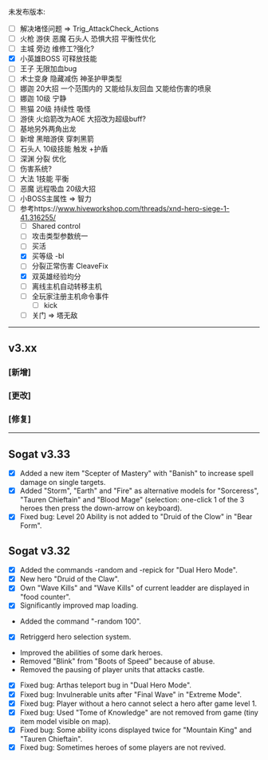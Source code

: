 未发布版本:
- [ ] 解决堵怪问题 => Trig_AttackCheck_Actions
- [ ] 火枪 游侠 恶魔 石头人 恐惧大招 平衡性优化
- [ ] 主城 旁边 维修工?强化?
- [x] 小英雄BOSS 可释放技能
- [ ] 王子 无限加血bug
- [ ] 术士变身 隐藏减伤 神圣护甲类型
- [ ] 娜迦 20大招 一个范围内的 又能给队友回血 又能给伤害的喷泉
- [ ] 娜迦 10级 宁静
- [ ] 熊猫 20级 持续性 吸怪
- [ ] 游侠 火焰箭改为AOE 大招改为超级buff?
- [ ] 基地另外两角出龙
- [ ] 新增 黑暗游侠 穿刺黑箭
- [ ] 石头人 10级技能 触发 +护盾
- [ ] 深渊 分裂 优化
- [ ] 伤害系统?
- [ ] 大法 1技能 平衡
- [ ] 恶魔 远程吸血 20级大招
- [ ] 小BOSS主属性 => 智力
- [ ] 参考https://www.hiveworkshop.com/threads/xnd-hero-siege-1-41.316255/
  - [ ] Shared control
  - [ ] 攻击类型参数统一
  - [ ] 买活
  - [x] 买等级 -bl
  - [ ] 分裂正常伤害 CleaveFix
  - [x] 双英雄经验均分
  - [ ] 离线主机自动转移主机
  - [ ] 全玩家注册主机命令事件
    - [ ] kick
  - [ ] 关门 => 塔无敌

---

## v3.xx

### [新增]

### [更改]

### [修复]

---

## Sogat v3.33

- [x] Added a new item "Scepter of Mastery" with "Banish" to increase spell damage on single targets.
- [x] Added "Storm", "Earth" and "Fire" as alternative models for "Sorceress", "Tauren Chieftain" and "Blood Mage" (selection: one-click 1 of the 3 heroes then press the down-arrow on keyboard).
- [x] Fixed bug: Level 20 Ability is not added to "Druid of the Clow" in "Bear Form".

## Sogat v3.32

- [x] Added the commands -random and -repick for "Dual Hero Mode".
- [x] New hero "Druid of the Claw".
- [x] Own "Wave Kills" and "Wave Kills" of current leadder are displayed in "food counter".
- [x] Significantly improved map loading.
- Added the command "-random 100".
- [x] Retriggerd hero selection system.
- Improved the abilities of some dark heroes.
- Removed "Blink" from "Boots of Speed" because of abuse.
- Removed the pausing of player units that attacks castle.
- [x] Fixed bug: Arthas teleport bug in "Dual Hero Mode".
- [x] Fixed bug: Invulnerable units after "Final Wave" in "Extreme Mode".
- [x] Fixed bug: Player without a hero cannot select a hero after game level 1.
- [x] Fixed bug: Used "Tome of Knowledge" are not removed from game (tiny item model visible on map).
- [x] Fixed bug: Some ability icons displayed twice for "Mountain King" and "Tauren Chieftain".
- [x] Fixed bug: Sometimes heroes of some players are not revived.
